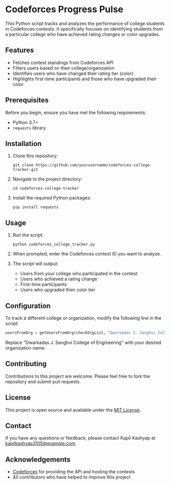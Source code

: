 # Codeforces Progress Pulse

This Python script tracks and analyzes the performance of college students in Codeforces contests. It specifically focuses on identifying students from a particular college who have achieved rating changes or color upgrades.

## Features

- Fetches contest standings from Codeforces API
- Filters users based on their college/organization
- Identifies users who have changed their rating tier (color)
- Highlights first-time participants and those who have upgraded their color

## Prerequisites

Before you begin, ensure you have met the following requirements:

- Python 3.7+
- `requests` library

## Installation

1. Clone this repository:
   ```
   git clone https://github.com/yourusername/codeforces-college-tracker.git
   ```

2. Navigate to the project directory:
   ```
   cd codeforces-college-tracker
   ```

3. Install the required Python packages:
   ```
   pip install requests
   ```

## Usage

1. Run the script:
   ```
   python codeforces_college_tracker.py
   ```

2. When prompted, enter the Codeforces contest ID you want to analyze.

3. The script will output:
   - Users from your college who participated in the contest
   - Users who achieved a rating change
   - First-time participants
   - Users who upgraded their color tier

## Configuration

To track a different college or organization, modify the following line in the script:

```python
usersFromOrg = getUsersFromOrg(checkOrgList, "Dwarkadas J. Sanghvi College of Engineering")
```

Replace "Dwarkadas J. Sanghvi College of Engineering" with your desired organization name.

## Contributing

Contributions to this project are welcome. Please feel free to fork the repository and submit pull requests.

## License

This project is open source and available under the [MIT License](LICENSE).

## Contact

If you have any questions or feedback, please contact Kapil Kashyap at kapilkashyap3105@example.com.

## Acknowledgements

- [Codeforces](https://codeforces.com) for providing the API and hosting the contests
- All contributors who have helped to improve this project
